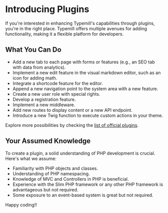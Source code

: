 # Introducing Plugins

If you're interested in enhancing Typemill's capabilities through plugins, you're in the right place. Typemill offers multiple avenues for adding functionality, making it a flexible platform for developers.

## What You Can Do

- Add a new tab to each page with forms or features (e.g., an SEO tab with data from analytics).
- Implement a new edit feature in the visual markdown editor, such as an icon for adding math.
- Integrate a shortcode feature for the editor.
- Append a new navigation point to the system area with a new feature.
- Create a new user role with special rights.
- Develop a registration feature.
- Implement a new middleware.
- Add new routes to display content or a new API endpoint.
- Introduce a new Twig function to execute custom actions in your theme.

Explore more possibilities by checking the [list of official plugins](https://plugins.typemill.net).

## Your Assumed Knowledge 

To create a plugin, a solid understanding of PHP development is crucial. Here's what we assume:

- Familiarity with PHP objects and classes.
- Understanding of PHP namespacing.
- Knowledge of MVC and Controllers in PHP is beneficial.
- Experience with the Slim PHP framework or any other PHP framework is advantageous but not required.
- Some exposure to an event-based system is great but not required.

Happy coding!!

